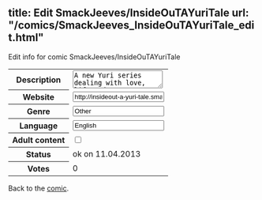 title: Edit SmackJeeves/InsideOuTAYuriTale
url: "/comics/SmackJeeves_InsideOuTAYuriTale_edit.html"
---
Edit info for comic SmackJeeves/InsideOuTAYuriTale

<form name="comic" action="http://gaepostmail.appengine.com/comic" name="post">
<table class="comicinfo">
<tr>
<th>Description</th><td><textarea name="description">A new Yuri series dealing with love, life and true friendship. The story follows new high school student Hitomi who decided to stop pretending to be someone else and start being herself. This decision leads to many odd encounters as she enters high school life and find her life is turned Inside OuT. Warning this manga is read Right to left. &lt;&lt;This way&lt;&lt;</textarea></td>
</tr>
<tr>
<th>Website</th><td><input type="text" name="url" value="http://insideout-a-yuri-tale.smackjeeves.com/comics/"/></td>
</tr>
<tr>
<th>Genre</th><td><input type="text" name="genre" value="Other"/></td>
</tr>
<tr>
<th>Language</th><td><input type="text" name="language" value="English"/></td>
</tr>
<tr>
<th>Adult content</th><td><input type="checkbox" name="adult" value="adult" /></td>
</tr>
<tr>
<th>Status</th><td>ok on 11.04.2013</td>
</tr>
<tr>
<th>Votes</th><td>0</div></td>
</tr>
</table>
</form>

Back to the [comic](/comics/SmackJeeves_InsideOuTAYuriTale.html).
